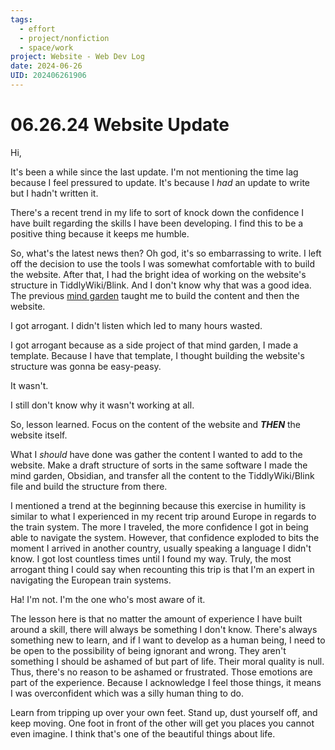 ```yaml
---
tags:
  - effort
  - project/nonfiction
  - space/work
project: Website - Web Dev Log
date: 2024-06-26
UID: 202406261906
---
```


# 06.26.24 Website Update

Hi,

It's been a while since the last update. I'm not mentioning the time lag because I feel pressured to update. It's because I *had* an update to write but I hadn't written it.

There's a recent trend in my life to sort of knock down the confidence I have built regarding the skills I have been developing. I find this to be a positive thing because it keeps me humble.

So, what's the latest news then? Oh god, it's so embarrassing to write. I left off the decision to use the tools I was somewhat comfortable with to build the website. After that, I had the bright idea of working on the website's structure in TiddlyWiki/Blink. And I don't know why that was a good idea. The previous [mind garden](https://maryseph.github.io/Happiness-The-Meaning-of-Life-A-Philosophy-Mind-Garden/) taught me to build the content and then the website.

I got arrogant. I didn't listen which led to many hours wasted.

I got arrogant because as a side project of that mind garden, I made a template. Because I have that template, I thought building the website's structure was gonna be easy-peasy.

It wasn't.

I still don't know why it wasn't working at all.

So, lesson learned. Focus on the content of the website and ***THEN*** the website itself.

What I *should* have done was gather the content I wanted to add to the website. Make a draft structure of sorts in the same software I made the mind garden, Obsidian, and transfer all the content to the TiddlyWiki/Blink file and build the structure from there.

I mentioned a trend at the beginning because this exercise in humility is similar to what I experienced in my recent trip around Europe in regards to the train system. The more I traveled, the more confidence I got in being able to navigate the system. However, that confidence exploded to bits the moment I arrived in another country, usually speaking a language I didn't know. I got lost countless times until I found my way. Truly, the most arrogant thing I could say when recounting this trip is that I'm an expert in navigating the European train systems.

Ha! I'm not. I'm the one who's most aware of it.

The lesson here is that no matter the amount of experience I have built around a skill, there will always be something I don't know. There's always something new to learn, and if I want to develop as a human being, I need to be open to the possibility of being ignorant and wrong. They aren't something I should be ashamed of but part of life. Their moral quality is null. Thus, there's no reason to be ashamed or frustrated. Those emotions are part of the experience. Because I acknowledge I feel those things, it means I was overconfident which was a silly human thing to do.

Learn from tripping up over your own feet. Stand up, dust yourself off, and keep moving. One foot in front of the other will get you places you cannot even imagine. I think that's one of the beautiful things about life.